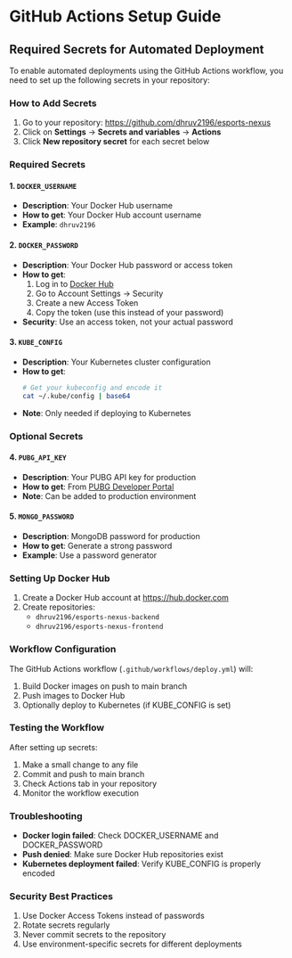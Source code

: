 # GitHub Actions Setup Guide

## Required Secrets for Automated Deployment

To enable automated deployments using the GitHub Actions workflow, you need to set up the following secrets in your repository:

### How to Add Secrets

1. Go to your repository: https://github.com/dhruv2196/esports-nexus
2. Click on **Settings** → **Secrets and variables** → **Actions**
3. Click **New repository secret** for each secret below

### Required Secrets

#### 1. `DOCKER_USERNAME`
- **Description**: Your Docker Hub username
- **How to get**: Your Docker Hub account username
- **Example**: `dhruv2196`

#### 2. `DOCKER_PASSWORD`
- **Description**: Your Docker Hub password or access token
- **How to get**: 
  1. Log in to [Docker Hub](https://hub.docker.com)
  2. Go to Account Settings → Security
  3. Create a new Access Token
  4. Copy the token (use this instead of your password)
- **Security**: Use an access token, not your actual password

#### 3. `KUBE_CONFIG`
- **Description**: Your Kubernetes cluster configuration
- **How to get**:
  ```bash
  # Get your kubeconfig and encode it
  cat ~/.kube/config | base64
  ```
- **Note**: Only needed if deploying to Kubernetes

### Optional Secrets

#### 4. `PUBG_API_KEY`
- **Description**: Your PUBG API key for production
- **How to get**: From [PUBG Developer Portal](https://developer.pubg.com/)
- **Note**: Can be added to production environment

#### 5. `MONGO_PASSWORD`
- **Description**: MongoDB password for production
- **How to get**: Generate a strong password
- **Example**: Use a password generator

### Setting Up Docker Hub

1. Create a Docker Hub account at https://hub.docker.com
2. Create repositories:
   - `dhruv2196/esports-nexus-backend`
   - `dhruv2196/esports-nexus-frontend`

### Workflow Configuration

The GitHub Actions workflow (`.github/workflows/deploy.yml`) will:
1. Build Docker images on push to main branch
2. Push images to Docker Hub
3. Optionally deploy to Kubernetes (if KUBE_CONFIG is set)

### Testing the Workflow

After setting up secrets:
1. Make a small change to any file
2. Commit and push to main branch
3. Check Actions tab in your repository
4. Monitor the workflow execution

### Troubleshooting

- **Docker login failed**: Check DOCKER_USERNAME and DOCKER_PASSWORD
- **Push denied**: Make sure Docker Hub repositories exist
- **Kubernetes deployment failed**: Verify KUBE_CONFIG is properly encoded

### Security Best Practices

1. Use Docker Access Tokens instead of passwords
2. Rotate secrets regularly
3. Never commit secrets to the repository
4. Use environment-specific secrets for different deployments